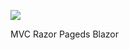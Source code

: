 ![](https://yjh-image.oss-cn-shanghai.aliyuncs.com/img/20220705084038.png)

MVC
Razor Pageds
Blazor
